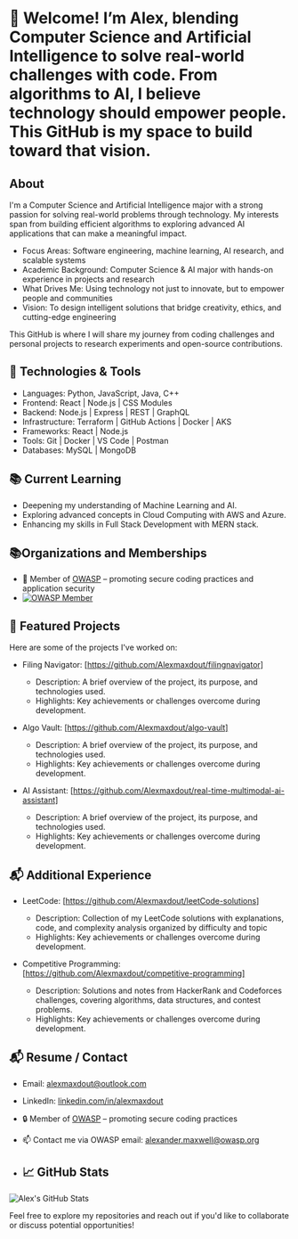 # 👋 Welcome! I’m Alex, blending Computer Science and Artificial Intelligence to solve real-world challenges with code. From algorithms to AI, I believe technology should empower people. This GitHub is my space to build toward that vision.

## About
I'm a Computer Science and Artificial Intelligence major with a strong passion for solving real-world problems through technology. My interests span from building efficient algorithms to exploring advanced AI applications that can make a meaningful impact.

- Focus Areas: Software engineering, machine learning, AI research, and scalable systems
- Academic Background: Computer Science & AI major with hands-on experience in projects and research
- What Drives Me: Using technology not just to innovate, but to empower people and communities
- Vision: To design intelligent solutions that bridge creativity, ethics, and cutting-edge engineering

This GitHub is where I will share my journey from coding challenges and personal projects to research experiments and open-source contributions.

## 🔧 Technologies & Tools

- Languages: Python, JavaScript, Java, C++
- Frontend: React | Node.js | CSS Modules
- Backend: Node.js | Express | REST | GraphQL
- Infrastructure: Terraform | GitHub Actions | Docker | AKS
- Frameworks: React | Node.js 
- Tools: Git | Docker | VS Code | Postman
- Databases: MySQL | MongoDB

## 📚 Current Learning

- Deepening my understanding of Machine Learning and AI.
- Exploring advanced concepts in Cloud Computing with AWS and Azure.
- Enhancing my skills in Full Stack Development with MERN stack.

## 📚Organizations and Memberships

- 🔹 Member of [OWASP](https://owasp.org) – promoting secure coding practices and application security
- [![OWASP Member](https://img.shields.io/badge/OWASP-Member-blue?logo=owasp)](https://owasp.org)


## 💼 Featured Projects

Here are some of the projects I've worked on:

- Filing Navigator: [https://github.com/Alexmaxdout/filingnavigator]
  - Description: A brief overview of the project, its purpose, and technologies used.
  - Highlights: Key achievements or challenges overcome during development.

- Algo Vault: [https://github.com/Alexmaxdout/algo-vault]
  - Description: A brief overview of the project, its purpose, and technologies used.
  - Highlights: Key achievements or challenges overcome during development.

- AI Assistant: [https://github.com/Alexmaxdout/real-time-multimodal-ai-assistant]
  - Description: A brief overview of the project, its purpose, and technologies used.
  - Highlights: Key achievements or challenges overcome during development. 

## 📬 Additional Experience
- LeetCode: [https://github.com/Alexmaxdout/leetCode-solutions]
  - Description: Collection of my LeetCode solutions with explanations, code, and complexity analysis organized by difficulty and topic
  - Highlights: Key achievements or challenges overcome during development.
 
- Competitive Programming: [https://github.com/Alexmaxdout/competitive-programming]
  - Description: Solutions and notes from HackerRank and Codeforces challenges, covering algorithms, data structures, and contest problems.
  - Highlights: Key achievements or challenges overcome during development.


## 📬 Resume / Contact

- Email: [alexmaxdout@outlook.com](mailto:alexmaxdout@outlook.com)
- LinkedIn: [linkedin.com/in/alexmaxdout](https://www.linkedin.com/in/alexmaxdout)
- 🔒 Member of [OWASP](https://owasp.org) – promoting secure coding practices
- 📫 Contact me via OWASP email: alexander.maxwell@owasp.org

- ## 📈 GitHub Stats

![Alex's GitHub Stats](https://github-readme-stats.vercel.app/api?username=alexmaxdout&show_icons=true&hide_title=true&count_private=true&hide=prs)

Feel free to explore my repositories and reach out if you'd like to collaborate or discuss potential opportunities!
